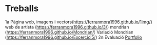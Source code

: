 # Treballs
1a Pàgina web,  imagens i vectors(https://ferranmora1996.github.io/1img/)
web de artista (https://ferranmora1996.github.io/3/)
mondrian (https://ferranmora1996.github.io/Mondrian/)
Variació Mondrian (https://ferranmora1996.github.io/Excercici5/)
2n Evaluació
[Portfolio](https://ferranmora1996.github.io/portfolio/)

